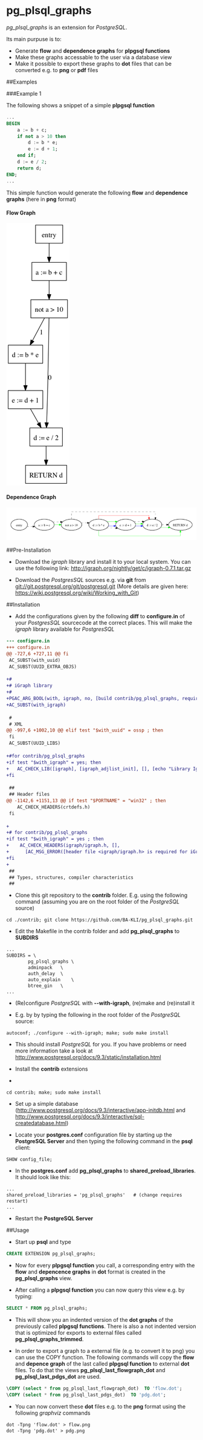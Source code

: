 pg_plsql_graphs
===============

_pg_plsql_graphs_ is an extension for _PostgreSQL_.

Its main purpuse is to:

- Generate **flow** and **dependence graphs** for **plpgsql functions**
- Make these graphs accessable to the user via a database view
- Make it possible to export these graphs to **dot** files that can be converted e.g. to **png** or **pdf** files


##Examples

###Example 1

The following shows a snippet of a simple **plpgsql function**

```Sql
...
BEGIN
	a := b + c;
	if not a > 10 then
		d := b * e;
		e := d + 1;
	end if;
	d := e / 2;
	return d;	
END;
...
```

This simple function would generate the following **flow** and **dependence graphs** (here in **png** format)

#### Flow Graph
![Flow Graph](https://raw.githubusercontent.com/BA-KLI/pg_plsql_graphs/master/examples/flow.png)


#### Dependence Graph
![Dep. Graph](https://raw.githubusercontent.com/BA-KLI/pg_plsql_graphs/master/examples/dep.png)

##Pre-Installation

- Download the _igraph_ library and install it to your local system. You can use the following link:
http://igraph.org/nightly/get/c/igraph-0.7.1.tar.gz

- Download the _PostgresSQL_ sources e.g. via **git** from [git://git.postgresql.org/git/postgresql.git](git://git.postgresql.org/git/postgresql.git) (More details are given here: https://wiki.postgresql.org/wiki/Working_with_Git)


##Installation

- Add the configurations given by the following **diff** to **configure.in** of your _PostgresSQL_ sourcecode at the correct places. This will make the _igraph_ library available for _PostgresSQL_

```Diff
--- configure.in
+++ configure.in
@@ -727,6 +727,11 @@ fi
 AC_SUBST(with_uuid)
 AC_SUBST(UUID_EXTRA_OBJS)
 
+#
+# iGraph library
+#
+PGAC_ARG_BOOL(with, igraph, no, [build contrib/pg_plsql_graphs, requires IGraph library])
+AC_SUBST(with_igraph)
 
 #
 # XML
@@ -997,6 +1002,10 @@ elif test "$with_uuid" = ossp ; then
 fi
 AC_SUBST(UUID_LIBS)
 
+#for contrib/pg_plsql_graphs
+if test "$with_igraph" = yes; then
+	AC_CHECK_LIB([igraph], [igraph_adjlist_init], [], [echo "Library Igraph not found!"; exit -1])
+fi
 
 ##
 ## Header files
@@ -1142,6 +1151,13 @@ if test "$PORTNAME" = "win32" ; then
    AC_CHECK_HEADERS(crtdefs.h)
 fi
 
+
+# for contrib/pg_plsql_graphs
+if test "$with_igraph" = yes ; then
+    AC_CHECK_HEADERS(igraph/igraph.h, [],
+      [AC_MSG_ERROR([header file <igraph/igraph.h> is required for iGraph])])
+fi
+
 ##
 ## Types, structures, compiler characteristics
 ##

```

- Clone this git repository to the **contrib** folder. E.g. using the following command (assuming you are on the root folder of the _PostgreSQL_ source)

```Shell
cd ./contrib; git clone https://github.com/BA-KLI/pg_plsql_graphs.git
```

- Edit the Makefile in the contrib folder and add **pg_plsql_graphs** to **SUBDIRS**

```Shell
...
SUBDIRS = \
		pg_plsql_graphs	\
		adminpack	\
		auth_delay	\
		auto_explain	\
		btree_gin	\
...
```

- (Re)configure _PostgreSQL_ with **--with-igraph**, (re)make and (re)install it

- E.g. by by typing the following in the root folder of the _PostgreSQL_ source:

```Shell
autoconf; ./configure --with-igraph; make; sudo make install
```



- This should install _PostgreSQL_ for you. If you have problems or need more information take a look at http://www.postgresql.org/docs/9.3/static/installation.html


- Install the **contrib** extensions
- 
```Shell
cd contrib; make; sudo make install
```



- Set up a simple database (http://www.postgresql.org/docs/9.3/interactive/app-initdb.html and http://www.postgresql.org/docs/9.3/interactive/sql-createdatabase.html)

- Locate your **postgres.conf** configuration file by starting up the **PostgreSQL Server** and then typing the following command in the **psql** client: 

```Shell
SHOW config_file;
```

- In the **postgres.conf** add **pg_plsql_graphs** to **shared_preload_libraries**. It should look like this:

```Shell
...
shared_preload_libraries = 'pg_plsql_graphs'   # (change requires restart)
...
```

- Restart the **PostgreSQL Server**



##Usage

- Start up **psql** and type 

```Sql
CREATE EXTENSION pg_plsql_graphs;
```

- Now for every **plpgsql function** you call, a corresponding entry with the **flow** and **depencence graphs** in **dot** format is created in the **pg_plsql_graphs** view.

- After calling a **plpgsql function** you can now query this view e.g. by typing: 

```Sql
SELECT * FROM pg_plsql_graphs;
```

- This will show you an indented version of the **dot graphs** of the previously called **plpgsql functions**. There is also a not indented version that is optimized for exports to external files called **pg_plsql_graphs_trimmed**.

- In order to export a graph to a external file (e.g. to convert it to png) you can use the COPY function. The following commands will copy the **flow** and **depence graph** of the last called **plpgsql function** to external **dot** files. To do that the views **pg_plsql_last_flowgraph_dot** and **pg_plsql_last_pdgs_dot** are used.

```Sql
\COPY (select * from pg_plsql_last_flowgraph_dot)  TO 'flow.dot';
\COPY (select * from pg_plsql_last_pdgs_dot)  TO 'pdg.dot';
```

- You can now convert these **dot** files e.g. to the **png** format using the following _graphviz_ commands

```Shell
dot -Tpng 'flow.dot' > flow.png
dot -Tpng 'pdg.dot' > pdg.png
```
